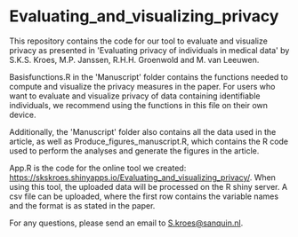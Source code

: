 # Evaluating_and_visualizing_privacy
This repository contains the code for our tool to evaluate and visualize privacy as presented in 'Evaluating privacy of individuals in medical data' by S.K.S. Kroes, M.P. Janssen, R.H.H. Groenwold and M. van Leeuwen. 

Basisfunctions.R in the 'Manuscript' folder contains the functions needed to compute and visualize the privacy measures in the paper. For users who want to evaluate and visualize privacy of data containing identifiable individuals, we recommend using the functions in this file on their own device. 

Additionally, the 'Manuscript' folder also contains all the data used in the article, as well as Produce_figures_manuscript.R, which contains the R code used to perform the analyses and generate the figures in the article. 

App.R is the code for the online tool we created: https://skskroes.shinyapps.io/Evaluating_and_visualizing_privacy/. When using this tool, the uploaded data will be processed on the R shiny server. A csv file can be uploaded, where the first row contains the variable names and the format is as stated in the paper. 


For any questions, please send an email to S.kroes@sanquin.nl. 

